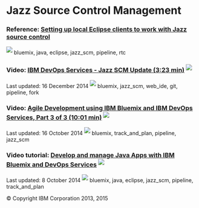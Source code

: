 # Jazz Source Control Management

### Reference: [Setting up local Eclipse clients to work with Jazz source control](/tutorials/jazzrtc)  
<img src="../all/images/tag.png"  align="bottom" style="display: inline; margin: 0px; border-style: none; margin-bottom: 5px;"> bluemix, java, eclipse, jazz_scm, pipeline, rtc

### Video: [IBM DevOps Services - Jazz SCM Update (3:23 min)](https://www.youtube.com/watch?v=lOZqy7-4peo) <img src="../all/images/sout.gif"  align="bottom" style="display: inline; margin: 0px; border-style: none; margin-bottom: 5px;">
Last updated: 16 December 2014 <img src="../all/images/tag.png"  align="bottom" style="display: inline; margin: 0px; border-style: none; margin-bottom: 5px;"> bluemix, jazz_scm, web_ide, git, pipeline, fork


### Video: [Agile Development using IBM Bluemix and IBM DevOps Services, Part 3 of 3 (10:01 min)](https://www.youtube.com/watch?v=ulXBafq55ao&list=UUj3E8xDetYNUAiqtAcCZTaw)  <img src="../all/images/sout.gif"  align="bottom" style="display: inline; margin: 0px; border-style: none; margin-bottom: 5px;">
Last updated: 16 October 2014 <img src="../all/images/tag.png"  align="bottom" style="display: inline; margin: 0px; border-style: none; margin-bottom: 5px;"> bluemix, track_and_plan, pipeline, jazz_scm

### Video tutorial: [Develop and manage Java Apps with IBM Bluemix and DevOps Services](http://www.ibm.com/developerworks/library/d-bluemix-javadevops/index.html)  <img src="../all/images/sout.gif"  align="bottom" style="display: inline; margin: 0px; border-style: none; margin-bottom: 5px;">
Last updated: 8 October 2014 <img src="../all/images/tag.png"  align="bottom" style="display: inline; margin: 0px; border-style: none; margin-bottom: 5px;"> bluemix, java, eclipse, jazz_scm, pipeline, track_and_plan

&copy; Copyright IBM Corporation 2013, 2015
